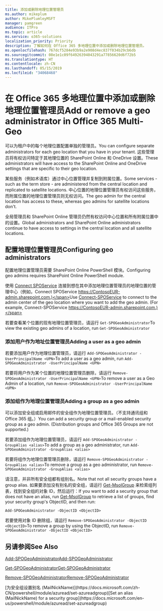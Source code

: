 ```yaml
---
title: 添加或删除地理位置管理员
ms.author: mikeplum
author: MikePlumleyMSFT
manager: pamgreen
audience: ITPro
ms.topic: article
ms.service: o365-solutions
localization_priority: Priority
description: 了解如何在 Office 365 多地理位置中添加或删除地理位置管理员。
ms.openlocfilehash: 767dcf5284e93b9a2e908d4ec837f034b29cb6db
ms.sourcegitcommit: 08e1e1c09f64926394043291a77856620d6f72b5
ms.translationtype: HT
ms.contentlocale: zh-CN
ms.lasthandoff: 05/15/2019
ms.locfileid: "34068468"
---
```

# <a name="add-or-remove-a-geo-administrator-in-office-365-multi-geo"></a><span data-ttu-id="dc99b-103">在 Office 365 多地理位置中添加或删除地理位置管理员</span><span class="sxs-lookup"><span data-stu-id="dc99b-103">Add or remove a geo administrator in Office 365 Multi-Geo</span></span>

<span data-ttu-id="dc99b-104">可以为租户中的每个地理位置配置单独的管理员。</span><span class="sxs-lookup"><span data-stu-id="dc99b-104">You can configure separate administrators for each geo location that you have in your tenant.</span></span> <span data-ttu-id="dc99b-105">这些管理员将有权访问特定于其地理位置的 SharePoint Online 和 OneDrive 设置。</span><span class="sxs-lookup"><span data-stu-id="dc99b-105">These administrators will have access to the SharePoint Online and OneDrive settings that are specific to their geo location.</span></span>

<span data-ttu-id="dc99b-106">某些服务（例如术语库）通过中心位置管理并复制到附属位置。</span><span class="sxs-lookup"><span data-stu-id="dc99b-106">Some services - such as the term store - are administered from the central location and replicated to satellite locations.</span></span> <span data-ttu-id="dc99b-107">中心位置的地理位置管理员有权访问这些服务，而附属位置的地理位置管理员则无权访问。</span><span class="sxs-lookup"><span data-stu-id="dc99b-107">The geo admin for the central location has access to these, whereas geo admins for satellite locations don't.</span></span>

<span data-ttu-id="dc99b-108">全局管理员和 SharePoint Online 管理员仍然有权访问中心位置和所有附属位置中的设置。</span><span class="sxs-lookup"><span data-stu-id="dc99b-108">Global administrators and SharePoint Online administrators continue to have access to settings in the central location and all satellite locations.</span></span>

## <a name="configuring-geo-administrators"></a><span data-ttu-id="dc99b-109">配置地理位置管理员</span><span class="sxs-lookup"><span data-stu-id="dc99b-109">Configuring geo administrators</span></span>

<span data-ttu-id="dc99b-110">配置地理位置管理员需要 SharePoint Online PowerShell 模块。</span><span class="sxs-lookup"><span data-stu-id="dc99b-110">Configuring geo admins requires SharePoint Online PowerShell module.</span></span>

<span data-ttu-id="dc99b-111">使用 [Connect SPOService](https://docs.microsoft.com/powershell/module/sharepoint-online/Connect-SPOService) 连接到想在其中添加地理位置管理员的地理位置的管理中心（例如，Connect SPOService  https://ContosoEUR-admin.sharepoint.com.)</span><span class="sxs-lookup"><span data-stu-id="dc99b-111">Use [Connect-SPOService](https://docs.microsoft.com/powershell/module/sharepoint-online/Connect-SPOService) to connect to the admin center of the geo location where you want to add the geo admin. (For example, Connect-SPOService  https://ContosoEUR-admin.sharepoint.com.)</span></span>

<span data-ttu-id="dc99b-112">若要查看某个位置的现有地理位置管理员，请运行 `Get-SPOGeoAdministrator`</span><span class="sxs-lookup"><span data-stu-id="dc99b-112">To view the existing geo admins of a location, run `Get-SPOGeoAdministrator`</span></span>

### <a name="adding-a-user-as-a-geo-admin"></a><span data-ttu-id="dc99b-113">添加用户作为地址位置管理员</span><span class="sxs-lookup"><span data-stu-id="dc99b-113">Adding a user as a geo admin</span></span>

<span data-ttu-id="dc99b-114">若要添加用户作为地理位置管理员，请运行 `Add-SPOGeoAdministrator -UserPrincipalName <UPN>`</span><span class="sxs-lookup"><span data-stu-id="dc99b-114">To add a user as a geo admin, run `Add-SPOGeoAdministrator -UserPrincipalName <UPN>`</span></span>

<span data-ttu-id="dc99b-115">若要将用户作为某个位置的地理位置管理员删除，请运行  `Remove-SPOGeoAdministrator -UserPrincipalName <UPN>`</span><span class="sxs-lookup"><span data-stu-id="dc99b-115">To remove a user as a Geo Admin of a location, run  `Remove-SPOGeoAdministrator -UserPrincipalName <UPN>`</span></span>

### <a name="adding-a-group-as-a-geo-admin"></a><span data-ttu-id="dc99b-116">添加组作为地理位置管理员</span><span class="sxs-lookup"><span data-stu-id="dc99b-116">Adding a group as a geo admin</span></span>

<span data-ttu-id="dc99b-117">可以添加安全组或启用邮件的安全组作为地理位置管理员。（不支持通讯组和 Office 365 组。）</span><span class="sxs-lookup"><span data-stu-id="dc99b-117">You can add a security group or a mail-enabled security group as a geo admin. (Distribution groups and Office 365 Groups are not supported.)</span></span>

<span data-ttu-id="dc99b-118">若要添加组作为地理位置管理员，请运行 `Add-SPOGeoAdministrator -GroupAlias <alias>`</span><span class="sxs-lookup"><span data-stu-id="dc99b-118">To add a group as a geo administrator, run `Add-SPOGeoAdministrator -GroupAlias <alias>`</span></span>

<span data-ttu-id="dc99b-119">若要将组作为地理位置管理员删除，请运行 `Remove-SPOGeoAdministrator -GroupAlias <alias>`</span><span class="sxs-lookup"><span data-stu-id="dc99b-119">To remove a group as a geo administrator, run `Remove-SPOGeoAdministrator -GroupAlias <alias>`</span></span>

<span data-ttu-id="dc99b-120">请注意，并非所有安全组都有组别名。</span><span class="sxs-lookup"><span data-stu-id="dc99b-120">Note that not all security groups have a group alias.</span></span> <span data-ttu-id="dc99b-121">如果要添加没有别名的安全组，请运行 [Get-MsolGroup](https://docs.microsoft.com/zh-CN/powershell/module/msonline/get-msolgroup) 来检索组列表，找到安全组的对象 ID，然后运行：</span><span class="sxs-lookup"><span data-stu-id="dc99b-121">If you want to add a security group that does not have an alias, run [Get-MsolGroup](https://docs.microsoft.com/en-us/powershell/module/msonline/get-msolgroup) to retrieve a list of groups, find your security group's ObjectID, and then run:</span></span>

`Add-SPOGeoAdministrator -ObjectID <ObjectID>`

<span data-ttu-id="dc99b-122">若要使用对象 ID 删除组，请运行 `Remove-SPOGeoAdministrator -ObjectID <ObjectID>`</span><span class="sxs-lookup"><span data-stu-id="dc99b-122">To remove a group by using the ObjectID, run `Remove-SPOGeoAdministrator -ObjectID <ObjectID>`</span></span>

## <a name="see-also"></a><span data-ttu-id="dc99b-123">另请参阅</span><span class="sxs-lookup"><span data-stu-id="dc99b-123">See Also</span></span>

[<span data-ttu-id="dc99b-124">Add-SPOGeoAdministrator</span><span class="sxs-lookup"><span data-stu-id="dc99b-124">Add-SPOGeoAdministrator</span></span>](https://docs.microsoft.com/powershell/module/sharepoint-online/add-spogeoadministrator)

[<span data-ttu-id="dc99b-125">Get-SPOGeoAdministrator</span><span class="sxs-lookup"><span data-stu-id="dc99b-125">Get-SPOGeoAdministrator</span></span>](https://docs.microsoft.com/powershell/module/sharepoint-online/get-spogeoadministrator)

[<span data-ttu-id="dc99b-126">Remove-SPOGeoAdministrator</span><span class="sxs-lookup"><span data-stu-id="dc99b-126">Remove-SPOGeoAdministrator</span></span>](https://docs.microsoft.com/powershell/module/sharepoint-online/remove-spogeoadministrator)

<span data-ttu-id="dc99b-127">
  [为安全组设置别名 (MailNickName)](https://docs.microsoft.com/zh-CN/powershell/module/azuread/set-azureadgroup)</span><span class="sxs-lookup"><span data-stu-id="dc99b-127">[Set an alias (MailNickName) for a security group](https://docs.microsoft.com/en-us/powershell/module/azuread/set-azureadgroup)</span></span>